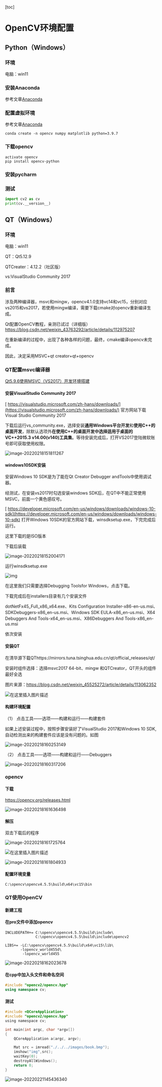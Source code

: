 [toc]

# OpenCV环境配置

## Python（Windows）

### 环境

电脑：win11


### 安装Anaconda

参考文章[Anaconda](Anaconda.md)

### 配置虚拟环境

参考文章[Anaconda](Anaconda.md)

```
conda create -n opencv numpy matplotlib python=3.9.7
```

### 下载opencv 

```
activate opencv
pip install opencv-python
```

### 安装pycharm

### 测试

```python
import cv2 as cv
print(cv.__version__)
```



## QT（Windows）

### 环境

电脑：win11

QT：Qt5.12.9

QTCreater：4.12.2（社区版）

vs:VisualStudio Community 2017

### 前言

涉及两种编译器，msvc和mingw，opencv4.1.0支持vc14和vc15，分别对应vs2015和vs2017，若使用mingw编译，需要下载cmake对opencv重新编译生成。

Qt配置OpenCV教程，亲测已试过（详细版）https://blog.csdn.net/weixin_43763292/article/details/112975207

在重新编译的过程中，出现了各种各样的问题，最终，cmake编译opencv未完成。

因此，决定采用MSVC+qt creator+qt+opencv

### QT配置msvc编译器

[Qt5.9.6使用MSVC（VS2017）开发环境搭建](https://blog.csdn.net/KirkSong/article/details/80874766)

#### 安装VisualStudio Community 2017

[  https://visualstudio.microsoft.com/zh-hans/downloads/](https://visualstudio.microsoft.com/zh-hans/downloads/) 官方网站下载Visual Studio Community 2017

下载后运行vs_community.exe，选择安装**通用Windows平台开发**和**使用C++的桌面开发**，除默认选项外**在使用C++的桌面开发中选择适用于桌面的VC++2015.3 v14.00(v140)工具集**。等待安装完成后，打开VS2017登陆微软账号即可获取使用权限。

![image-20220218151811267](https://gitee.com/tianzhendong/img/raw/master//images/202202181553922.png)

#### windows10SDK安装

安装Windows 10 SDK是为了能在Qt Creator Debugger andTools中使用调试器。

经测试，在安装vs2017时勾选安装windows SDK后，在QT中不能正常使用MSVC，前面一个黄色感叹号。

[  https://developer.microsoft.com/en-us/windows/downloads/windows-10-sdk](https://developer.microsoft.com/en-us/windows/downloads/windows-10-sdk) 打开Windows 10SDK的官方网站下载，winsdksetup.exe，下完完成后运行。

这里下载的是ISO版本

下载后装载

![image-20220218152004171](https://gitee.com/tianzhendong/img/raw/master//images/202202181553738.png)

运行winsdksetup.exe

![img](https://gitee.com/tianzhendong/img/raw/master//images/202202181553510.jpeg)

在这里我们只需要选择Debugging Toolsfor Windows，点击下载。

下载完成后在installers目录有几个安装文件

dotNetFx45_Full_x86_x64.exe、Kits Configuration Installer-x86-en-us.msi、SDKDebuggers-x86_en-us.msi、Windows SDK EULA-x86_en-us.msi、X64 Debuggers And Tools-x64_en-us.msi、X86Debuggers And Tools-x86_en-us.msi

依次安装

#### 安装QT

在清华源下载QThttps://mirrors.tuna.tsinghua.edu.cn/qt/official_releases/qt/

安装时组件选择：选择msvc2017 64-bit、mingw 和QTCreator，QT开头的组件最好全选

图片来源：https://blog.csdn.net/weixin_45525272/article/details/113062352

![在这里插入图片描述](https://gitee.com/tianzhendong/img/raw/master//images/202202181600724.png)

#### 构建环境配置

（1） 点击工具——选项——构建和运行——构建套件

 如果上述安装过程中，按照步骤安装好了VisualStudio 2017和Windows 10 SDK,自动检测出来的构建套件应该是没有问题的。如图

![image-20220218160253149](https://gitee.com/tianzhendong/img/raw/master//images/202202181602298.png)

（2） 点击工具——选项——构建和运行——Debuggers

![image-20220218160317206](https://gitee.com/tianzhendong/img/raw/master//images/202202181603284.png)



### opencv

#### 下载

https://opencv.org/releases.html

![image-20220218161636498](https://gitee.com/tianzhendong/img/raw/master//images/202202181616553.png)

#### 解压

双击下载后的程序

![image-20220218161725764](https://gitee.com/tianzhendong/img/raw/master//images/202202181617798.png)

![在这里插入图片描述](https://gitee.com/tianzhendong/img/raw/master//images/202202181617991.png)

![image-20220218161804933](https://gitee.com/tianzhendong/img/raw/master//images/202202181618997.png)

#### 配置环境变量

```
C:\opencv\opencv4.5.5\build\x64\vc15\bin
```

### QT使用OpenCV

#### 新建工程

#### 在pro文件中添加opencv

```properties
INCLUDEPATH+= C:\opencv\opencv4.5.5\build\include\
              C:\opencv\opencv4.5.5\build\include\opencv2

LIBS+= -LC:\opencv\opencv4.5.5\build\x64\vc15\lib\
       -lopencv_world455d\
        -lopencv_world455
```



![image-20220218162023678](https://gitee.com/tianzhendong/img/raw/master//images/202202181620733.png)

####  在cpp中加入头文件和命名空间

```c++
#include "opencv2/opencv.hpp"
using namespace cv;
```

#### 测试

```c
#include <QCoreApplication>
#include "opencv2/opencv.hpp"
using namespace cv;

int main(int argc, char *argv[])
{
    QCoreApplication a(argc, argv);

    Mat src = imread("./../../images/book.bmp");
    imshow("img",src);
    waitKey(0);
    destroyAllWindows();
    return 0;
}
```

![image-20220221145436340](https://gitee.com/tianzhendong/img/raw/master//images/202202211454543.png)

